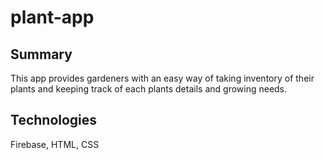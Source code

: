 # plant-app

## Summary
This app provides gardeners with an easy way of taking inventory of their plants and keeping track of each plants details and growing needs.

## Technologies
Firebase, HTML, CSS
